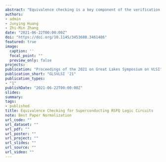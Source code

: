 ```yaml
---
abstract: "Equivalence checking is a key component of the verification methodology for digital circuit designs. In this paper, we propose an equivalence checking framework for superconducting rapid single-flux-quantum (RSFQ) logic circuits which include acyclic circuits and bit-slice-based cyclic circuits. It consists of a structure checker and a logic checker. The structure checker is used to check whether the circuit meets the design rules of superconducting RSFQ logic circuits. The logic checker can be used to check whether two RSFQ gate-level circuits have the same logic function. For the logic checker, we propose a logic equivalence checking method based on logic cone partition. The circuit network is simplified layer by layer and iteratively partitioned into logic cones, each of which is verified by the SMT solver. The experimental results show the feasibility of our approach on superconducting RSFQ logic circuits."
authors:
- admin
- Junying Huang
- Zhi-Min Zhang
date: "2021-06-22T00:00:00Z"
doi: "https://doi.org/10.1145/3453688.3461486"
featured: true
image:
  caption: ''
  focal_point: ""
  preview_only: false
projects:
publication: "Proceedings of the 2021 on Great Lakes Symposium on VLSI"
publication_short: "GLSVLSI '21"
publication_types:
- "1"
publishDate: "2021-06-22T00:00:00Z"
slides: 
summary: 
tags:
- published
title: Equivalence Checking for Superconducting RSFQ Logic Circuits
note: Best Paper Normalization
url_code: ""
url_dataset: ""
url_pdf: ""
url_poster: ""
url_project: ""
url_slides: ""
url_source: ""
url_video: ""
---
```

